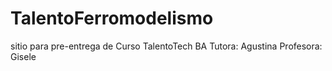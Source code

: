 # TalentoFerromodelismo
sitio para pre-entrega de Curso TalentoTech BA Tutora: Agustina Profesora: Gisele

